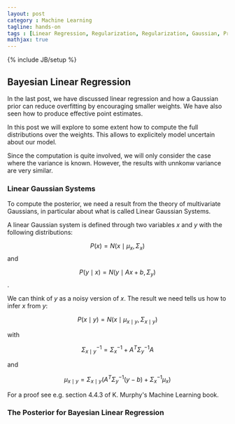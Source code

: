 ```yaml
---
layout: post
category : Machine Learning
tagline: hands-on
tags : [Linear Regression, Regularization, Regularization, Gaussian, Prior]
mathjax: true
---
```

{% include JB/setup %}

## Bayesian Linear Regression 

In the last post, we have discussed linear regression and how a Gaussian prior can reduce overfitting by encouraging smaller weights. We have also seen how to produce effective point estimates.

In this post we will explore to some extent how to compute the full distributions over the weights. This allows to explicitely model uncertain about our model.

Since the computation is quite involved, we will only consider the case where the variance is known. However, the results with unnkonw variance are very similar. 

### Linear Gaussian Systems

To compute the posterior, we need a result from the theory of multivariate Gaussians, in particular about what is called Linear Gaussian Systems.

A linear Gaussian system is defined through two variables $x$ and $y$ with the  following distributions:

$$P(x) = N(x \mid \mu_x, \Sigma_x)$$ and

$$P(y\mid x) = N(y \mid A x + b, \Sigma_y)$$. 

We can think of $y$ as a noisy version of $x$. The result we need tells us how to infer $x$ from $y$:

$$ P(x\mid y) = N(x \mid \mu_{x\mid y}, \Sigma_{x\mid y})$$ 

with

$$ \Sigma_{x\mid y}^{-1} = \Sigma_x^{-1} + A^T \Sigma_y^{-1}A$$

and

$$\mu_{x\mid y} = \Sigma_{x\mid y} \left( A^T \Sigma_y^{-1} (y-b)+\Sigma_x^{-1}\mu_x \right)$$

For a proof see e.g. section 4.4.3 of K. Murphy's Machine Learning book.

### The Posterior for Bayesian Linear Regression
